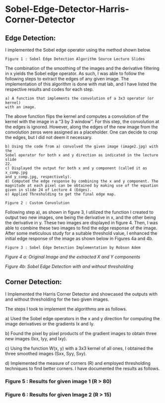 # Sobel-Edge-Detector-Harris-Corner-Detector

## Edge Detection:

I implemented the Sobel edge operator using the method shown below.

```
Figure 1 : Sobel Edge Detection Algorithm Source Lecture Slides 
```
The combination of the smoothing of the images and the derivative filtering in x
yields the Sobel edge operator. As such, I was able to follow the following steps
to extract the edges of any given image. The implementation of this algorithm is
done with mat lab, and I have listed the respective results and codes for each
step.


```
a) A function that implements the convolution of a 3x3 operator (or kernel)
with an image.
```
The above function flips the kernel and computes a convolution of the
kernel with the image in a “3 by 3 window’’. For this step, the convolution at
the edges is ignored. However, along the edges of the new image from the
convolution zeros were assigned as a placeholder. One can decide to crop the
edges, but I did not deem it necessary.

```
b) Using the code from a) convolved the given image (image2.jpg) with the
Sobel operator for both x and y direction as indicated in the lecture slide
22.
c) Displayed the output for both x and y component (called it as x_comp.jpg
and y_comp.jpg, respectively).
d) Computed the edge response by combining the x and y component. The
magnitude at each pixel can be obtained by making use of the equation
given in slide 24 of Lecture 4 (Edges).
e) Applied Thresholding to get the final edge map.
```
```
Figure 2 : Custom Convolution
```

Following step a), as shown in figure 3, I utilized the function I created to
output two new images, one being the derivative in x, and the other being the
derivative in y. These two images are displayed in figure 4. Then, I was able to
combine these two images to find the edge response of the image. After some
meticulous study for a suitable threshold value, I enhanced the initial edge
response of the image as shown below in Figures 4a and 4b.

```
Figure 3 : Sobel Edge Detection Implementation by Robson Adem
```

_Figure 4 a: Original Image and the extracted X and Y components_


_Figure 4b: Sobel Edge Detection with and without thresholding_


## Corner Detection:

I Implemented the Harris Corner Detector and showcased the outputs with and
without thresholding for the two given images.


The steps I took to implement the algorithms are as follows.

a) Used the Sobel edge operators in the x and y direction for computing the
image derivatives or the gradients Ix and Iy.

b) Found the pixel by pixel products of the gradient images to obtain three new
images (Ixx, Iyy, and Ixy).

c) Using the function W(x, y) with a 3x3 kernel of all ones, I obtained the three
smoothed images (Sxx, Syy, Sxy).

d) Implemented the measure of corners (R) and employed thresholding
techniques to find better corners. I have documented the results as follows.


### Figure 5 : Results for given image 1 (R > 80)



### Figure 6 : Results for given Image 2 (R > 15)


